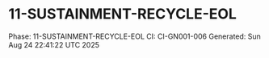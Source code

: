 # 11-SUSTAINMENT-RECYCLE-EOL
Phase: 11-SUSTAINMENT-RECYCLE-EOL
CI: CI-GN001-006
Generated: Sun Aug 24 22:41:22 UTC 2025
